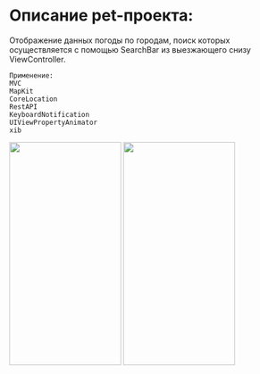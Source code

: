 # Описание pet-проекта:

Отображение данных погоды по городам, поиск которых осуществляется с помощью SearchBar из выезжающего снизу ViewController.

```
Применение:
MVC
MapKit
CoreLocation
RestAPI
KeyboardNotification
UIViewPropertyAnimator
xib 
```

<img src="https://user-images.githubusercontent.com/76910221/143735090-17984421-886b-4291-b3c2-1483e9c2d692.png" width="200" height="400" />
<img src="https://user-images.githubusercontent.com/76910221/143735391-0fdf0472-2cf0-4ac8-aba5-b80bc6a109f7.png" width="200" height="400" />


